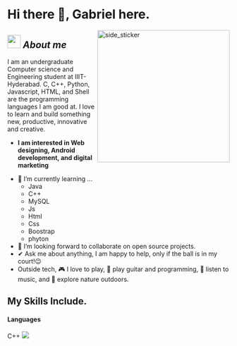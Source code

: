 # Hi there 👋, Gabriel here. 

<img align="right" width=300px  alt="side_sticker" src="https://media.giphy.com/media/TEnXkcsHrP4YedChhA/giphy.gif" />

## <img src="https://media.giphy.com/media/ObNTw8Uzwy6KQ/giphy.gif" width="30px">&nbsp;***About me***
I am an undergraduate Computer science and Engineering student at IIIT-Hyderabad. C, C++, Python, Javascript, HTML, and Shell are the programming languages I am good at. I love to learn and build something new, productive, innovative and creative.
* **I am interested in Web designing, Android development, and digital marketing**
- 🌱 I’m currently learning ...
  - Java
  - C++
  - MySQL
  - Js
  - Html
  - Css
  - Boostrap
  - phyton
- 👯 I’m looking forward to collaborate on open source projects.
- ✔ Ask me about anything, I am happy to help, only if the ball is in my court!😉<br>
- Outside tech, 🎮 I love to play, 🎸 play guitar and programming, 🎵 listen to music, and 🌴 explore nature outdoors.

## My Skills Include.
<h4> Languages</h4>
<span>
  C++	<img src="https://img.shields.io/badge/c++-%2300599C.svg?style=for-the-badge&logo=c%2B%2B&logoColor=white">
